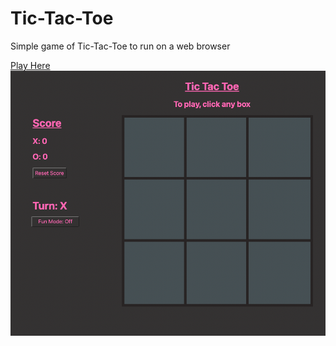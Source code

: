# Tic-Tac-Toe
Simple game of Tic-Tac-Toe to run on a web browser

 [Play Here](https://alessiorw.github.io/tic-tac-toe/)
![sample-image](images/sample.png)
